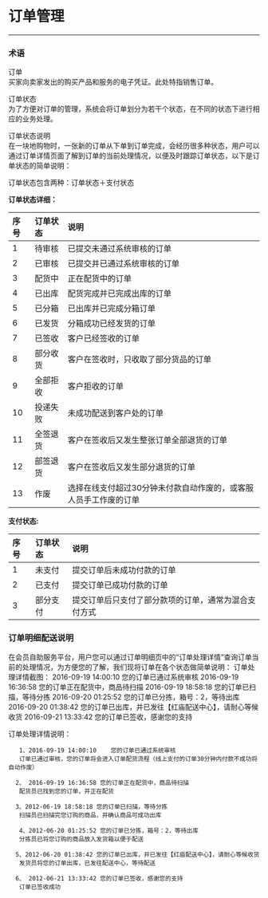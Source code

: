订单管理
==

---


### 术语

订单  
买家向卖家发出的购买产品和服务的电子凭证。此处特指销售订单。

订单状态  
为了方便对订单的管理，系统会将订单划分为若干个状态，在不同的状态下进行相应的业务处理。

订单状态说明  
在一块地购物时，一张新的订单从下单到订单完成，会经历很多种状态，用户可以通过订单详情页面了解到订单的当前处理情况，以便及时跟踪订单状态，以下是订单状态的简单说明：

订单状态包含两种：订单状态＋支付状态

**订单状态详细：**

| 序号 |     订单状态 |    说明 |  
| :---     | :---    |  :--- |  
|1 |   待审核 |   已提交未通过系统审核的订单 |  
|2 |   已审核 |   已提交并已通过系统审核的订单  |
|3 |   配货中 |   正在配货中的订单  |
|4 |   已出库 |   配货完成并已完成出库的订单  |
|5 |   已分箱 |   已出库并已完成分箱订单  |
|6 |   已发货 |   分箱成功已经发货的订单  |
|7 |   已签收 |   客户已经签收的订单  |
|8 |   部分收货 |    客户在签收时，只收取了部分货品的订单  |
|9 |   全部拒收 |    客户拒收的订单  |
|10 |  投递失败 |    未成功配送到客户处的订单  |
|11 |   全签退货 |    客户在签收后又发生整张订单全部退货的订单  |
|12 |   部签退货  |   客户在签收后又发生部分退货的订单  |
|13 |   作废  |  选择在线支付超过30分钟未付款自动作废的，或客服人员手工作废的订单 |

**支付状态:**

| 序号 |订单状态 | 说明 |
| :--- | :--- | :--- |
| 1 | 未支付 | 提交订单后未成功付款的订单 |
| 2 | 已支付 | 提交订单已成功付款的订单 |
| 3 | 部分支付 |提交订单后只支付了部分款项的订单，通常为混合支付方式 |


### 订单明细配送说明

在会员自助服务平台，用户您可以通过订单明细页中的“订单处理详情”查询订单当前的处理情况，为方便您的了解，我们现将订单在各个状态做简单说明：
订单处理详情截图：
        2016-09-19 14:00:10    您的订单已通过系统审核 
        2016-09-19 16:36:58    您的订单正在配货中，商品待扫描 
        2016-09-19 18:58:18    您的订单已扫描，等待分拣 
        2016-09-20 01:25:52    您的订单已分拣，箱号：2，等待出库 
        2016-09-20 01:38:42    您的订单已出库，并已发往【红庙配送中心】，请耐心等候收货 
        2016-09-21 13:33:42    您的订单已签收，感谢您的支持

订单处理详情说明：

       1、2016-09-19 14:00:10    您的订单已通过系统审核
       订单已通过审核，您的订单将会进入订单配货流程（线上支付的订单30分钟内付款不成功将自动作废）

      2、 2016-09-19 16:36:58 您的订单正在配货中，商品待扫描
       配货员已找到您的订单，并正在配货

      3、2012-06-19 18:58:18 您的订单已扫描，等待分拣
       扫描员已扫描完您订购的商品，并确认商品可成功出库

       4、2012-06-20 01:25:52 您的订单已分拣，箱号：2，等待出库
       分拣员已将您订购的商品放入发货箱以便于配送

      5、2012-06-20 01:38:42 您的订单已出库，并已发往【红庙配送中心】，请耐心等候收货
       发货员将您的订单出库，已发往配送中心，等待配送

      6、 2012-06-21 13:33:42 您的订单已签收，感谢您的支持
       订单已签收成功

